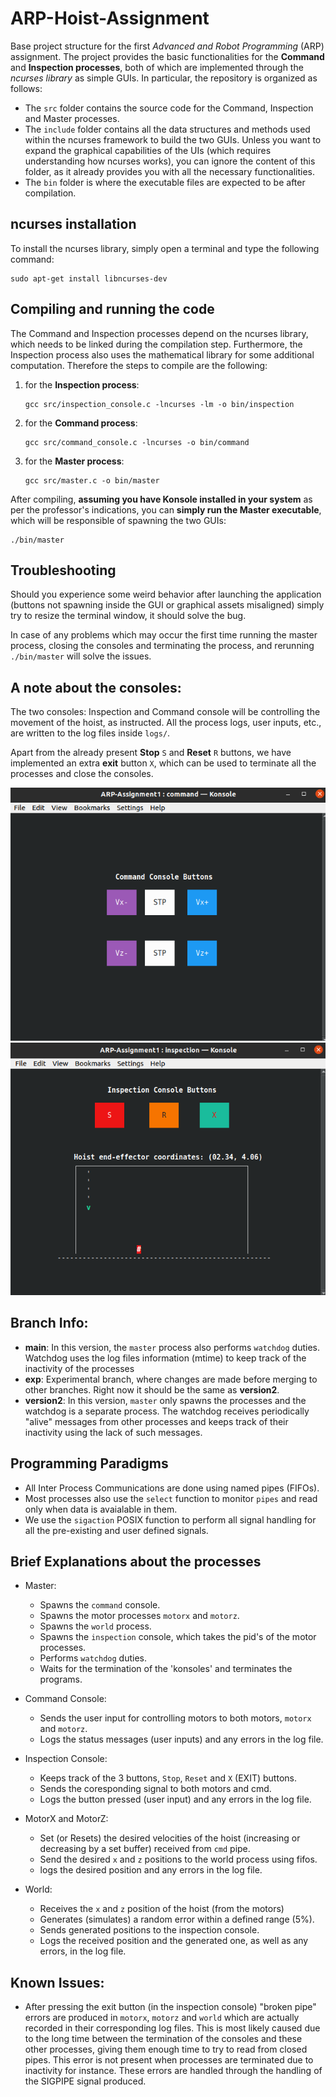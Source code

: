 # ARP-Hoist-Assignment
Base project structure for the first *Advanced and Robot Programming* (ARP) assignment.
The project provides the basic functionalities for the **Command** and **Inspection processes**, both of which are implemented through the *ncurses library* as simple GUIs. In particular, the repository is organized as follows:
- The `src` folder contains the source code for the Command, Inspection and Master processes.
- The `include` folder contains all the data structures and methods used within the ncurses framework to build the two GUIs. Unless you want to expand the graphical capabilities of the UIs (which requires understanding how ncurses works), you can ignore the content of this folder, as it already provides you with all the necessary functionalities.
- The `bin` folder is where the executable files are expected to be after compilation.

## ncurses installation
To install the ncurses library, simply open a terminal and type the following command:
```console
sudo apt-get install libncurses-dev
```

## Compiling and running the code
The Command and Inspection processes depend on the ncurses library, which needs to be linked during the compilation step. Furthermore, the Inspection process also uses the mathematical library for some additional computation. Therefore the steps to compile are the following:
1. for the **Inspection process**:
	```console
	gcc src/inspection_console.c -lncurses -lm -o bin/inspection
	```
2. for the **Command process**:
	```console
	gcc src/command_console.c -lncurses -o bin/command
	```
3. for the **Master process**:
	```console
	gcc src/master.c -o bin/master
	```

After compiling, **assuming you have Konsole installed in your system** as per the professor's indications, you can **simply run the Master executable**, which will be responsible of spawning the two GUIs:
```console
./bin/master
```

## Troubleshooting

Should you experience some weird behavior after launching the application (buttons not spawning inside the GUI or graphical assets misaligned) simply try to resize the terminal window, it should solve the bug.

In case of any problems which may occur the first time running the master process, closing the consoles and terminating the process, and rerunning `./bin/master` will solve the issues.

## A note about the consoles:

The two consoles: Inspection and Command console will be controlling the movement of the hoist, as instructed. All the process logs, user inputs, etc., are written to the log files inside `logs/`. 

Apart from the already present **Stop** `S` and **Reset** `R` buttons, we have implemented an extra **exit** button `X`, which can be used to terminate all the processes and close the consoles.

![Command Console](images/command_console.png)
![Inspection Console](images/inspection_console.png)

## Branch Info:

- **main**: In this version, the `master` process also performs `watchdog` duties. Watchdog uses the log files information (mtime) to keep track of the inactivity of the processes
- **exp**: Experimental branch, where changes are made before merging to other branches. Right now it should be the same as **version2**.
- **version2**: In this version, `master` only spawns the processes and the watchdog is a separate process. The watchdog receives periodically "alive" messages from other processes and keeps track of their inactivity using the lack of such messages. 


## Programming Paradigms

- All Inter Process Communications are done using named pipes (FIFOs).
- Most processes also use the `select` function to monitor `pipes` and read only when data is avaialable in them.
- We use the `sigaction` POSIX function to perform all signal handling for all the pre-existing and user defined signals.


## Brief Explanations about the processes

- Master: 
	- Spawns the `command` console.
	- Spawns the motor processes `motorx` and `motorz`.
	- Spawns the `world` process.
	- Spawns the `inspection` console, which takes the pid's of the motor processes.
	- Performs `watchdog` duties.
	- Waits for the termination of the 'konsoles' and terminates the programs.

- Command Console:
	- Sends the user input for controlling motors to both motors, `motorx` and `motorz`.
	- Logs the status messages (user inputs) and any errors in the log file.

- Inspection Console:
	- Keeps track of the 3 buttons, `Stop`, `Reset` and `X` (EXIT) buttons.
	- Sends the coresponding signal to both motors and cmd.
	- Logs the button pressed (user input) and any errors in the log file.

- MotorX and MotorZ:
	- Set (or Resets) the desired velocities of the hoist (increasing or decreasing by a set buffer) received from `cmd` pipe.
	- Send the desired `x` and `z` positions to the world process using fifos.
	- logs the desired position and any errors in the log file.

- World:
	- Receives the `x` and `z` position of the hoist (from the motors)
	- Generates (simulates) a random error within a defined range (5%).
	- Sends generated positions to the inspection console.
	- Logs the received position and the generated one, as well as any errors, in the log file.


## Known Issues:

- After pressing the exit button (in the inspection console) "broken pipe" errors are produced in `motorx`, `motorz` and `world` which are actually recorded in their corresponding log files. This is most likely caused due to the long time between the termination of the consoles and these other processes, giving them enough time to try to read from closed pipes. This error is not present when processes are terminated due to inactivity for instance. These errors are handled through the handling of the SIGPIPE signal produced.
